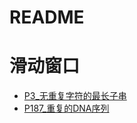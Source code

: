 # README

# 滑动窗口
- [P3_无重复字符的最长子串](./src/main/java/com/uyaki/leetcode/editor/cn/doc/content/P3_LongestSubstringWithoutRepeatingCharacters.md)
- [P187_重复的DNA序列](./src/main/java/com/uyaki/leetcode/editor/cn/doc/content/P187_RepeatedDnaSequences.md)